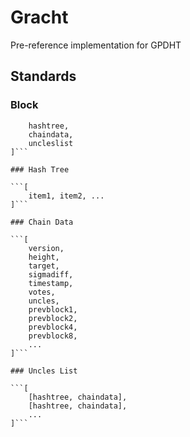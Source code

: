 Gracht
======

Pre-reference implementation for GPDHT



## Standards

### Block

```[
	hashtree,
	chaindata,
	uncleslist
]```

### Hash Tree

```[
	item1, item2, ...
]```

### Chain Data

```[
	version,
	height,
	target,
	sigmadiff,
	timestamp,
	votes,
	uncles,
	prevblock1,
	prevblock2,
	prevblock4,
	prevblock8,
	...
]```

### Uncles List

```[
	[hashtree, chaindata],
	[hashtree, chaindata],
	...
]```
